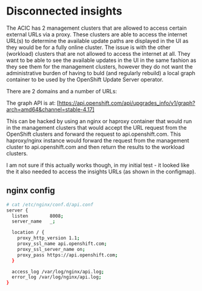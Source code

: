# Disconnected insights

The ACIC has 2 management clusters that are allowed to access certain external URLs via a proxy. These clusters are able to access the internet URL(s) to determine the available update paths are displayed in the UI as they would be for a fully online cluster. The issue is with the other (workload) clusters that are not allowed to access the internet at all. They want to be able to see the available updates in the UI in the same fashion as they see them for the management clusters, however they do not want the administrative burden of having to buld (and regularly rebuild) a local graph container to be used by the OpenShift Update Server operator.

There are 2 domains and a number of URLs:

The graph API is at:
[https://api.openshift.com/api/upgrades_info/v1/graph?arch=amd64&channel=stable-4.17]

This can be hacked by using an nginx or haproxy container that would run in the management clusters that would accept the URL request from the OpenShift clusters and forward the request to api.openshift.com. This haproxy/nginx instance would forward the request from the management cluster to api.openshift.com and then return the results to the workload clusters.

I am not sure if this actually works though, in my initial test - it looked like the it also needed to access the insights URLs (as shown in the configmap).

## nginx config

```bash
# cat /etc/nginx/conf.d/api.conf 
server {
  listen        8008;
  server_name   _;

  location / {
    proxy_http_version 1.1;
    proxy_ssl_name api.openshift.com;
    proxy_ssl_server_name on;
    proxy_pass https://api.openshift.com;
  }

  access_log /var/log/nginx/api.log;
  error_log /var/log/nginx/api.log;
}
```
